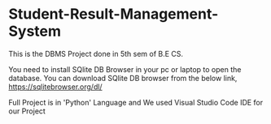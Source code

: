 # Student-Result-Management-System
This is the DBMS Project done in 5th sem of B.E CS.

You need to install SQlite DB Browser in your pc or laptop to open the database. You can download SQlite DB browser from the below link,
https://sqlitebrowser.org/dl/

Full Project is in 'Python' Language and We used Visual Studio Code IDE for our Project
